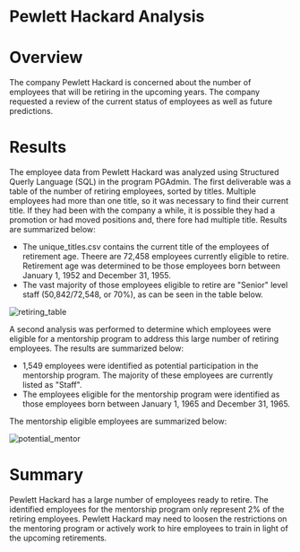 # Pewlett Hackard Analysis

# Overview

The company Pewlett Hackard is concerned about the number of employees that will be retiring in the upcoming years. The company requested a review of the current status of employees as well as future predictions. 

# Results

The employee data from Pewlett Hackard was analyzed using Structured Querly Language (SQL) in the program PGAdmin.  The first deliverable was a table of the number of retiring employees, sorted by titles. Multiple employees had more than one title, so it was necessary to find their current title.  If they had been with the company a while, it is possible they had a promotion or had moved positions and, there fore had multiple title. Results are summarized below: 
- The unique_titles.csv contains the current title of the employees of retirement age.  Theere are 72,458 employees currently eligible to retire.  Retirement age was determined to be those employees born between January 1, 1952 and December 31, 1955. 
- The vast majority of those employees eligible to retire are "Senior" level staff (50,842/72,548, or 70%), as can be seen in the table below.

![retiring_table](https://user-images.githubusercontent.com/98054953/164112161-3292ff4b-517d-49d0-a006-3c428d0eedc5.png)

A second analysis was performed to determine which employees were eligible for a mentorship program to address this large number of retiring employees. 
The results are summarized below: 

- 1,549 employees were identified as potential participation in the mentorship program.  The majority of these employees are currently listed as "Staff". 
- The employees eligible for the mentorship program were identified as those employees born between January 1, 1965 and December 31, 1965. 

The mentorship eligible employees are summarized below: 

![potential_mentor](https://user-images.githubusercontent.com/98054953/164112584-84d1439d-7423-4bc9-ba4f-efcd41b22ab3.png)

# Summary 

Pewlett Hackard has a large number of employees ready to retire.  The identified employees for the mentorship program only represent 2% of the retiring employees.  Pewlett Hackard may need to loosen the restrictions on the mentoring program or actively work to hire employees to train in light of the upcoming retirements. 
